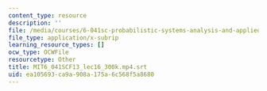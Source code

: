 ```yaml
---
content_type: resource
description: ''
file: /media/courses/6-041sc-probabilistic-systems-analysis-and-applied-probability-fall-2013/ea105693ca9a908a175a6c568f5a8680_MIT6_041SCF13_lec16_300k.mp4.srt
file_type: application/x-subrip
learning_resource_types: []
ocw_type: OCWFile
resourcetype: Other
title: MIT6_041SCF13_lec16_300k.mp4.srt
uid: ea105693-ca9a-908a-175a-6c568f5a8680
---
```

